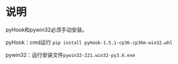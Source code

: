 # 说明 #

pyHook和pywin32必须手动安装。

pyHook：cmd运行 `pip install pyHook-1.5.1-cp36-cp36m-win32.whl`

pywin32：运行安装文件`pywin32-221.win32-py3.6.exe`